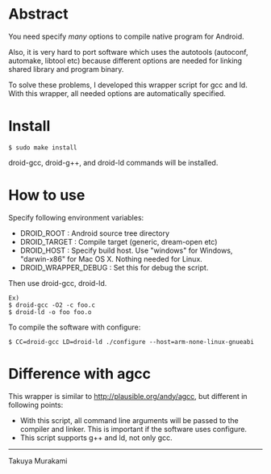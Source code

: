 Abstract
========

 You need specify *many* options to compile native program for Android.

 Also, it is very hard to port software which uses the autotools
(autoconf, automake, libtool etc) because different options are needed
for linking shared library and program binary.

 To solve these problems, I developed this wrapper script for gcc and
ld. With this wrapper, all needed options are automatically specified.


Install
=======

    $ sudo make install

droid-gcc, droid-g++, and droid-ld commands will be installed.


How to use
==========

Specify following environment variables:

 *  DROID_ROOT : Android source tree directory
 *  DROID_TARGET : Compile target (generic, dream-open etc)
 *  DROID_HOST : Specify build host.
    Use "windows" for Windows, "darwin-x86" for Mac OS X.
    Nothing needed for Linux.
 *  DROID_WRAPPER_DEBUG : Set this for debug the script.

Then use droid-gcc, droid-ld.

    Ex)
    $ droid-gcc -O2 -c foo.c
    $ droid-ld -o foo foo.o

To compile the software with configure:

    $ CC=droid-gcc LD=droid-ld ./configure --host=arm-none-linux-gnueabi


Difference with agcc
====================

This wrapper is similar to http://plausible.org/andy/agcc,
but different in following points:

 *  With this script, all command line arguments will be passed to the
    compiler and linker. This is important if the software uses configure.
 *  This script supports g++ and ld, not only gcc.

----
Takuya Murakami <tmurakam at tmurakam.org>

